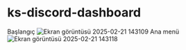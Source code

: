 # ks-discord-dashboard
Başlangıç
![Ekran görüntüsü 2025-02-21 143109](https://github.com/user-attachments/assets/1b0e92a4-cd3f-4974-8235-64dba534cfba)
Ana menü
![Ekran görüntüsü 2025-02-21 143118](https://github.com/user-attachments/assets/0316fd14-95c2-4323-b80a-5c3f757368d3)
